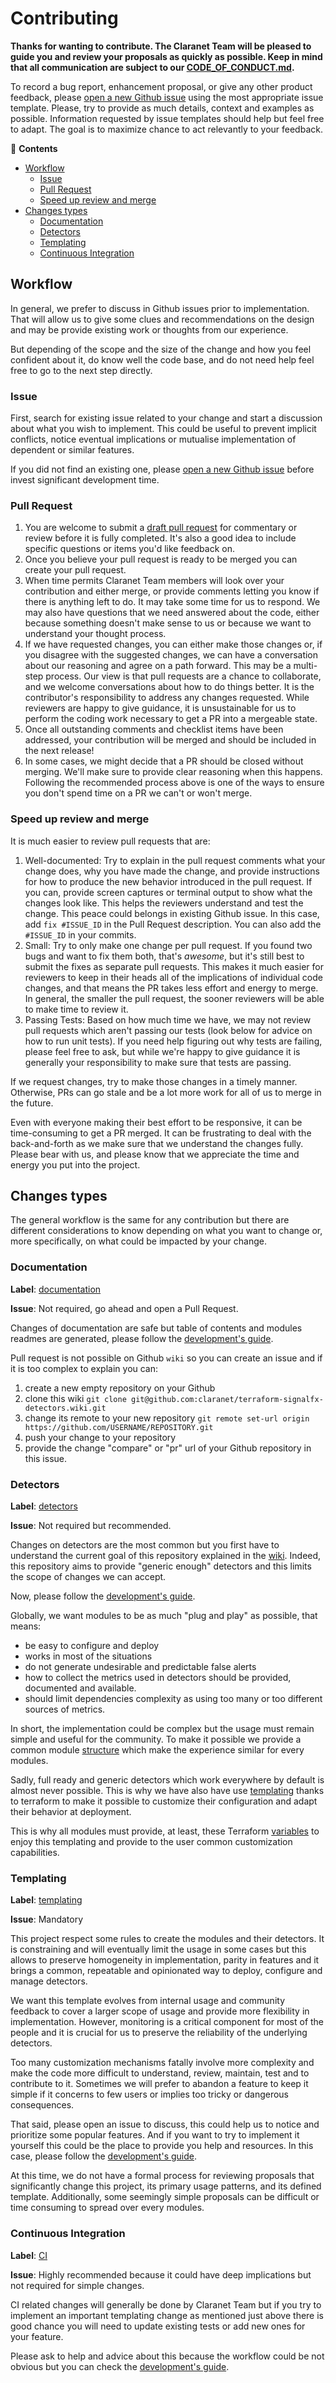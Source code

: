 # Contributing

__Thanks for wanting to contribute. The Claranet Team will be pleased to guide you and review
your proposals as quickly as possible. Keep in mind that all communication are
subject to our [CODE_OF_CONDUCT.md](./CODE_OF_CONDUCT.md).__

To record a bug report, enhancement proposal, or give any other product feedback, please [open
a new Github issue](https://github.com/claranet/terraform-signalfx-detectors/issues/new/choose)
using the most appropriate issue template. Please, try to provide as much details, context and
examples as possible. Information requested by issue templates should help but feel free to
adapt. The goal is to maximize chance to act relevantly to your feedback.

<!-- START doctoc generated TOC please keep comment here to allow auto update -->
<!-- DON'T EDIT THIS SECTION, INSTEAD RE-RUN doctoc TO UPDATE -->
:link: **Contents**

- [Workflow](#workflow)
  - [Issue](#issue)
  - [Pull Request](#pull-request)
  - [Speed up review and merge](#speed-up-review-and-merge)
- [Changes types](#changes-types)
  - [Documentation](#documentation)
  - [Detectors](#detectors)
  - [Templating](#templating)
  - [Continuous Integration](#continuous-integration)

<!-- END doctoc generated TOC please keep comment here to allow auto update -->

## Workflow

In general, we prefer to discuss in Github issues prior to implementation. That will allow us to
give some clues and recommendations on the design and may be provide existing work or thoughts
from our experience.

But depending of the scope and the size of the change and how you feel confident about it, do
know well the code base, and do not need help feel free to go to the next step directly.

### Issue

First, search for existing issue related to your change and start a discussion about what you
wish to implement. This could be useful to prevent implicit conflicts, notice eventual
implications or mutualise implementation of dependent or similar features.

If you did not find an existing one, please [open a new Github
issue](https://github.com/claranet/terraform-signalfx-detectors/issues/new/choose)
before invest significant development time.

### Pull Request

1. You are welcome to submit a [draft pull
request](https://github.blog/2019-02-14-introducing-draft-pull-requests/)
for commentary or review before it is fully completed. It's also a good idea to include specific
questions or items you'd like feedback on.
2. Once you believe your pull request is ready to be merged you can create your pull request.
3. When time permits Claranet Team members will look over your contribution and either merge, or
provide comments letting you know if there is anything left to do. It may take some time for us
to respond. We may also have questions that we need answered about the code, either because
something doesn't make sense to us or because we want to understand your thought process.
4. If we have requested changes, you can either make those changes or, if you disagree with
the suggested changes, we can have a conversation about our reasoning and agree on a path
forward. This may be a multi-step process. Our view is that pull requests are a chance to
collaborate, and we welcome conversations about how to do things better. It is the contributor's
responsibility to address any changes requested. While reviewers are happy to give guidance,
it is unsustainable for us to perform the coding work necessary to get a PR into a mergeable state.
5. Once all outstanding comments and checklist items have been addressed, your contribution will
be merged and should be included in the next release!
6. In some cases, we might decide that a PR should be closed without merging. We'll make sure to
provide clear reasoning when this happens. Following the recommended process above is one of the
ways to ensure you don't spend time on a PR we can't or won't merge.

### Speed up review and merge

It is much easier to review pull requests that are:

1. Well-documented: Try to explain in the pull request comments what your change does, why you have
made the change, and provide instructions for how to produce the new behavior introduced in the pull
request. If you can, provide screen captures or terminal output to show what the changes look like.
This helps the reviewers understand and test the change. This peace could belongs in existing Github
issue. In this case, add `fix #ISSUE_ID` in the Pull Request description. You can also add the
`#ISSUE_ID` in your commits.
2. Small: Try to only make one change per pull request. If you found two bugs and want to fix them
both, that's *awesome*, but it's still best to submit the fixes as separate pull requests. This
makes it much easier for reviewers to keep in their heads all of the implications of individual
code changes, and that means the PR takes less effort and energy to merge. In general, the smaller
the pull request, the sooner reviewers will be able to make time to review it.
3. Passing Tests: Based on how much time we have, we may not review pull requests which aren't
passing our tests (look below for advice on how to run unit tests). If you need help figuring out
why tests are failing, please feel free to ask, but while we're happy to give guidance it is
generally your responsibility to make sure that tests are passing.

If we request changes, try to make those changes in a timely manner. Otherwise, PRs can go stale
and be a lot more work for all of us to merge in the future.

Even with everyone making their best effort to be responsive, it can be time-consuming to get a
PR merged. It can be frustrating to deal with the back-and-forth as we make sure that we understand
the changes fully. Please bear with us, and please know that we appreciate the time and energy you
put into the project.

## Changes types

The general workflow is the same for any contribution but there are different considerations to
know depending on what you want to change or, more specifically, on what could be impacted by
your change.

### Documentation

__Label__:
[documentation](https://github.com/claranet/terraform-signalfx-detectors/labels/documentation)

__Issue__: Not required, go ahead and open a Pull Request.

Changes of documentation are safe but table of contents and modules readmes are generated,
please follow the [development's guide](docs/development.md#documentation).

Pull request is not possible on Github `wiki` so you can create an issue and if it is too
complex to explain you can:

1. create a new empty repository on your Github
1. clone this wiki `git clone git@github.com:claranet/terraform-signalfx-detectors.wiki.git`
1. change its remote to your new repository `git remote set-url origin https://github.com/USERNAME/REPOSITORY.git`
1. push your change to your repository
1. provide the change "compare" or "pr" url of your Github repository in this issue.

### Detectors

__Label__:
[detectors](https://github.com/claranet/terraform-signalfx-detectors/labels/detectors)

__Issue__: Not required but recommended.

Changes on detectors are the most common but you first have to understand the current goal of
this repository explained in the [wiki](https://github.com/claranet/terraform-signalfx-detectors/wiki).
Indeed, this repository aims to provide "generic enough" detectors and this limits the scope of changes we
can accept.

Now, please follow the [development's guide](docs/development.md#detectors).

Globally, we want modules to be as much "plug and play" as possible, that means:

* be easy to configure and deploy
* works in most of the situations
* do not generate undesirable and predictable false alerts
* how to collect the metrics used in detectors should be provided, documented and available.
* should limit dependencies complexity as using too many or too different sources of metrics.

In short, the implementation could be complex but the usage must remain simple and useful for the
community. To make it possible we provide a common module
[structure](https://github.com/claranet/terraform-signalfx-detectors/wiki/Structure) which make
the experience similar for every modules.

Sadly, full ready and generic detectors which work everywhere by default is almost never possible.
This is why we have also have use
[templating](https://github.com/claranet/terraform-signalfx-detectors/wiki/Structure) thanks to
terraform to make it possible to customize their configuration and adapt their behavior at deployment.

This is why all modules must provide, at least, these Terraform
[variables](https://github.com/claranet/terraform-signalfx-detectors/wiki/Variables) to enjoy this
templating and provide to the user common customization capabilities.

### Templating

__Label__:
[templating](https://github.com/claranet/terraform-signalfx-detectors/labels/templating)

__Issue__: Mandatory

This project respect some rules to create the modules and their detectors. It is constraining and
will eventually limit the usage in some cases but this allows to preserve homogeneity in
implementation, parity in features and it brings a common, repeatable and opinionated way to deploy,
configure and manage detectors.

We want this template evolves from internal usage and community feedback to cover a larger scope of
usage and provide more flexibility in implementation. However, monitoring is a critical component for
most of the people and it is crucial for us to preserve the reliability of the underlying detectors.

Too many customization mechanisms fatally involve more complexity and make the code more difficult
to understand, review, maintain, test and to contribute to it. Sometimes we will prefer to abandon a
feature to keep it simple if it concerns to few users or implies too tricky or dangerous consequences.

That said, please open an issue to discuss, this could help us to notice and prioritize some popular
features. And if you want to try to implement it yourself this could be the place to provide you help
and resources. In this case, please follow the [development's guide](docs/development.md#templating).

At this time, we do not have a formal process for reviewing proposals that significantly change this
project, its primary usage patterns, and its defined template. Additionally, some seemingly simple
proposals can be difficult or time consuming to spread over every modules.

### Continuous Integration

__Label__:
[CI](https://github.com/claranet/terraform-signalfx-detectors/labels/CI)

__Issue__: Highly recommended because it could have deep implications but not required for simple
changes.

CI related changes will generally be done by Claranet Team but if you try to implement an important
templating change as mentioned just above there is good chance you will need to update existing
tests or add new ones for your feature.

Please ask to help and advice about this because the workflow could be not obvious but you can
check the [development's guide](docs/development.md#checks).

